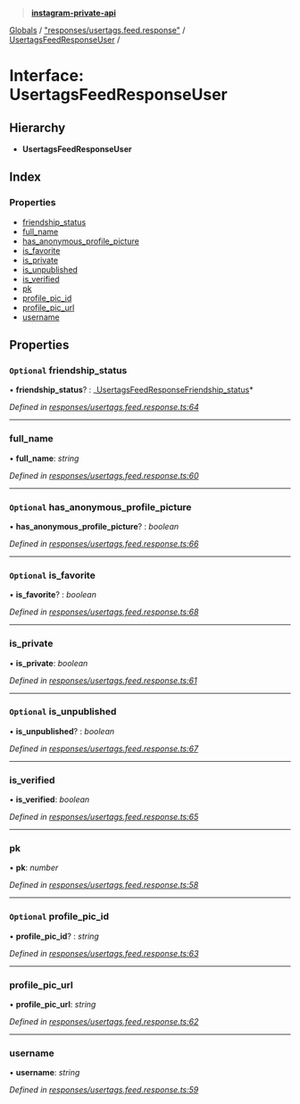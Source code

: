 > **[instagram-private-api](../README.md)**

[Globals](../README.md) / ["responses/usertags.feed.response"](../modules/_responses_usertags_feed_response_.md) / [UsertagsFeedResponseUser](_responses_usertags_feed_response_.usertagsfeedresponseuser.md) /

# Interface: UsertagsFeedResponseUser

## Hierarchy

- **UsertagsFeedResponseUser**

## Index

### Properties

- [friendship_status](_responses_usertags_feed_response_.usertagsfeedresponseuser.md#optional-friendship_status)
- [full_name](_responses_usertags_feed_response_.usertagsfeedresponseuser.md#full_name)
- [has_anonymous_profile_picture](_responses_usertags_feed_response_.usertagsfeedresponseuser.md#optional-has_anonymous_profile_picture)
- [is_favorite](_responses_usertags_feed_response_.usertagsfeedresponseuser.md#optional-is_favorite)
- [is_private](_responses_usertags_feed_response_.usertagsfeedresponseuser.md#is_private)
- [is_unpublished](_responses_usertags_feed_response_.usertagsfeedresponseuser.md#optional-is_unpublished)
- [is_verified](_responses_usertags_feed_response_.usertagsfeedresponseuser.md#is_verified)
- [pk](_responses_usertags_feed_response_.usertagsfeedresponseuser.md#pk)
- [profile_pic_id](_responses_usertags_feed_response_.usertagsfeedresponseuser.md#optional-profile_pic_id)
- [profile_pic_url](_responses_usertags_feed_response_.usertagsfeedresponseuser.md#profile_pic_url)
- [username](_responses_usertags_feed_response_.usertagsfeedresponseuser.md#username)

## Properties

### `Optional` friendship_status

• **friendship_status**? : _[UsertagsFeedResponseFriendship_status](\_responses_usertags_feed_response_.usertagsfeedresponsefriendship*status.md)*

_Defined in [responses/usertags.feed.response.ts:64](https://github.com/realinstadude/instagram-private-api/blob/4ae8fec/src/responses/usertags.feed.response.ts#L64)_

---

### full_name

• **full_name**: _string_

_Defined in [responses/usertags.feed.response.ts:60](https://github.com/realinstadude/instagram-private-api/blob/4ae8fec/src/responses/usertags.feed.response.ts#L60)_

---

### `Optional` has_anonymous_profile_picture

• **has_anonymous_profile_picture**? : _boolean_

_Defined in [responses/usertags.feed.response.ts:66](https://github.com/realinstadude/instagram-private-api/blob/4ae8fec/src/responses/usertags.feed.response.ts#L66)_

---

### `Optional` is_favorite

• **is_favorite**? : _boolean_

_Defined in [responses/usertags.feed.response.ts:68](https://github.com/realinstadude/instagram-private-api/blob/4ae8fec/src/responses/usertags.feed.response.ts#L68)_

---

### is_private

• **is_private**: _boolean_

_Defined in [responses/usertags.feed.response.ts:61](https://github.com/realinstadude/instagram-private-api/blob/4ae8fec/src/responses/usertags.feed.response.ts#L61)_

---

### `Optional` is_unpublished

• **is_unpublished**? : _boolean_

_Defined in [responses/usertags.feed.response.ts:67](https://github.com/realinstadude/instagram-private-api/blob/4ae8fec/src/responses/usertags.feed.response.ts#L67)_

---

### is_verified

• **is_verified**: _boolean_

_Defined in [responses/usertags.feed.response.ts:65](https://github.com/realinstadude/instagram-private-api/blob/4ae8fec/src/responses/usertags.feed.response.ts#L65)_

---

### pk

• **pk**: _number_

_Defined in [responses/usertags.feed.response.ts:58](https://github.com/realinstadude/instagram-private-api/blob/4ae8fec/src/responses/usertags.feed.response.ts#L58)_

---

### `Optional` profile_pic_id

• **profile_pic_id**? : _string_

_Defined in [responses/usertags.feed.response.ts:63](https://github.com/realinstadude/instagram-private-api/blob/4ae8fec/src/responses/usertags.feed.response.ts#L63)_

---

### profile_pic_url

• **profile_pic_url**: _string_

_Defined in [responses/usertags.feed.response.ts:62](https://github.com/realinstadude/instagram-private-api/blob/4ae8fec/src/responses/usertags.feed.response.ts#L62)_

---

### username

• **username**: _string_

_Defined in [responses/usertags.feed.response.ts:59](https://github.com/realinstadude/instagram-private-api/blob/4ae8fec/src/responses/usertags.feed.response.ts#L59)_
